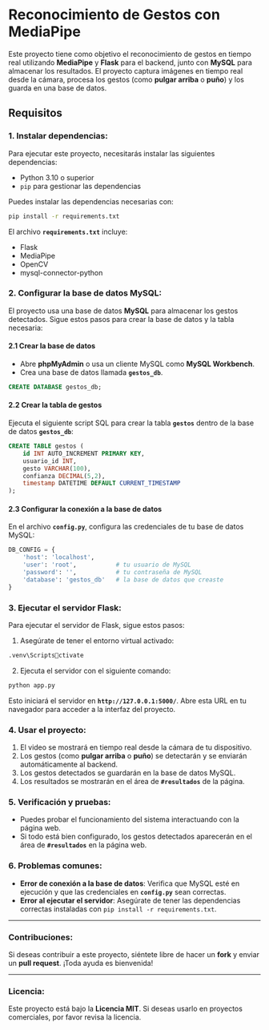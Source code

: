
# Reconocimiento de Gestos con MediaPipe

Este proyecto tiene como objetivo el reconocimiento de gestos en tiempo real utilizando **MediaPipe** y **Flask** para el backend, junto con **MySQL** para almacenar los resultados. El proyecto captura imágenes en tiempo real desde la cámara, procesa los gestos (como **pulgar arriba** o **puño**) y los guarda en una base de datos.

## Requisitos

### 1. **Instalar dependencias**:

Para ejecutar este proyecto, necesitarás instalar las siguientes dependencias:

- Python 3.10 o superior
- `pip` para gestionar las dependencias

Puedes instalar las dependencias necesarias con:

```bash
pip install -r requirements.txt
```

El archivo **`requirements.txt`** incluye:

- Flask
- MediaPipe
- OpenCV
- mysql-connector-python

### 2. **Configurar la base de datos MySQL**:

El proyecto usa una base de datos **MySQL** para almacenar los gestos detectados. Sigue estos pasos para crear la base de datos y la tabla necesaria:

#### 2.1 Crear la base de datos

- Abre **phpMyAdmin** o usa un cliente MySQL como **MySQL Workbench**.
- Crea una base de datos llamada **`gestos_db`**.

```sql
CREATE DATABASE gestos_db;
```

#### 2.2 Crear la tabla de gestos

Ejecuta el siguiente script SQL para crear la tabla **`gestos`** dentro de la base de datos **`gestos_db`**:

```sql
CREATE TABLE gestos (
    id INT AUTO_INCREMENT PRIMARY KEY,
    usuario_id INT,
    gesto VARCHAR(100),
    confianza DECIMAL(5,2),
    timestamp DATETIME DEFAULT CURRENT_TIMESTAMP
);
```

#### 2.3 Configurar la conexión a la base de datos

En el archivo **`config.py`**, configura las credenciales de tu base de datos MySQL:

```python
DB_CONFIG = {
    'host': 'localhost',
    'user': 'root',           # tu usuario de MySQL
    'password': '',           # tu contraseña de MySQL
    'database': 'gestos_db'   # la base de datos que creaste
}
```

### 3. **Ejecutar el servidor Flask**:

Para ejecutar el servidor de Flask, sigue estos pasos:

1. Asegúrate de tener el entorno virtual activado:

```bash
.venv\Scriptsctivate
```

2. Ejecuta el servidor con el siguiente comando:

```bash
python app.py
```

Esto iniciará el servidor en **`http://127.0.0.1:5000/`**. Abre esta URL en tu navegador para acceder a la interfaz del proyecto.

### 4. **Usar el proyecto**:

1. El video se mostrará en tiempo real desde la cámara de tu dispositivo.
2. Los gestos (como **pulgar arriba** o **puño**) se detectarán y se enviarán automáticamente al backend.
3. Los gestos detectados se guardarán en la base de datos MySQL.
4. Los resultados se mostrarán en el área de **`#resultados`** de la página.

### 5. **Verificación y pruebas**:

- Puedes probar el funcionamiento del sistema interactuando con la página web.
- Si todo está bien configurado, los gestos detectados aparecerán en el área de **`#resultados`** en la página web.

### 6. **Problemas comunes**:

- **Error de conexión a la base de datos**: Verifica que MySQL esté en ejecución y que las credenciales en **`config.py`** sean correctas.
- **Error al ejecutar el servidor**: Asegúrate de tener las dependencias correctas instaladas con `pip install -r requirements.txt`.

---

### **Contribuciones**:

Si deseas contribuir a este proyecto, siéntete libre de hacer un **fork** y enviar un **pull request**. ¡Toda ayuda es bienvenida!

---

### **Licencia**:

Este proyecto está bajo la **Licencia MIT**. Si deseas usarlo en proyectos comerciales, por favor revisa la licencia.
